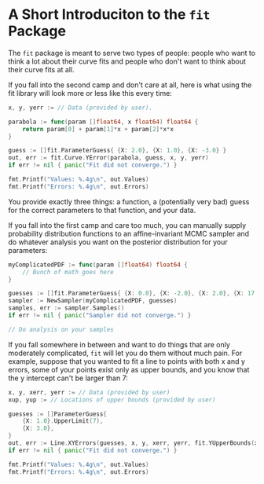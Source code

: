 # A Short Introduciton to the `fit` Package

The `fit` package is meant to serve two types of people: people who want to
think a lot about their curve fits and people who don't want to think about
their curve fits at all.

If you fall into the second camp and don't care at all, here is what using the
fit library will look more or less like this every time:

```go
x, y, yerr := // Data (provided by user).

parabola := func(param []float64, x float64) float64 {
    return param[0] + param[1]*x + param[2]*x*x
}

guess := []fit.ParameterGuess{ {X: 2.0}, {X: 1.0}, {X: -3.0} }
out, err := fit.Curve.YError(parabola, guess, x, y, yerr)
if err != nil { panic("Fit did not converge.") }

fmt.Printf("Values: %.4g\n", out.Values)
fmt.Printf("Errors: %.4g\n", out.Errors)
```

You provide exactly three things: a function, a (potentially very bad)
guess for the correct parameters to that function, and your data.

If you fall into the first camp and care too much, you can manually supply
probability distribution functions to an affine-invariant MCMC sampler and
do whatever analysis you want on the posterior distribution for your parameters:

```go
myComplicatedPDF := func(param []float64) float64 {
    // Bunch of math goes here
}

guesses := []fit.ParameterGuess{ {X: 0.0}, {X: -2.0}, {X: 2.0}, {X: 17.5} }
sampler := NewSampler(myComplicatedPDF, guesses)
samples, err := sampler.Samples()
if err != nil { panic("Sampler did not converge.") }

// Do analysis on your samples
```

If you fall somewhere in between and want to do things that are only moderately
complicated, `fit` will let you do them without much pain. For example, suppose
that you wanted to fit a line to points with both x and y errors, some of your
points exist only as upper bounds, and you know that the y intercept can't be
larger than 7:

```go
x, y, xerr, yerr := // Data (provided by user)
xup, yup := // Locations of upper bounds (provided by user)

guesses := []ParameterGuess{
    {X: 1.0}.UpperLimit(7),
    {X: 3.0},
}
out, err := Line.XYErrors(guesses, x, y, xerr, yerr, fit.YUpperBounds(xup, yup))
if err != nil { panic("Fit did not converge.") }

fmt.Printf("Values: %.4g\n", out.Values)
fmt.Printf("Errors: %.4g\n", out.Errors)
```

